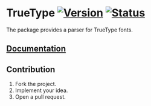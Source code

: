 # TrueType [![Version][version-img]][version-url] [![Status][status-img]][status-url]

The package provides a parser for TrueType fonts.

## [Documentation][doc]

## Contribution

1. Fork the project.
2. Implement your idea.
3. Open a pull request.

[version-img]: https://img.shields.io/crates/v/truetype.svg
[version-url]: https://crates.io/crates/truetype
[status-img]: https://travis-ci.org/bodoni/truetype.svg?branch=master
[status-url]: https://travis-ci.org/bodoni/truetype
[doc]: https://bodoni.github.io/truetype
